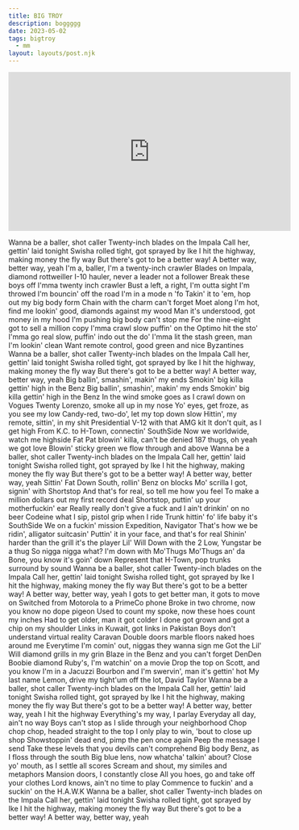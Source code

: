 ```yaml
---
title: BIG TROY
description: boggggg
date: 2023-05-02
tags: bigtroy
  - mm
layout: layouts/post.njk
---
```


<iframe width="560" height="315" src="https://www.youtube.com/embed/InGtiEXQyF0" frameborder="0" allow="accelerometer; autoplay; encrypted-media; gyroscope; picture-in-picture" allowfullscreen></iframe>

Wanna be a baller, shot caller
Twenty-inch blades on the Impala
Call her, gettin' laid tonight
Swisha rolled tight, got sprayed by Ike
I hit the highway, making money the fly way
But there's got to be a better way!
A better way, better way, yeah
I'm a, baller, I'm a twenty-inch crawler
Blades on Impala, diamond rottweiller
I-10 hauler, never a leader not a follower
Break these boys off I'mma twenty inch crawler
Bust a left, a right, I'm outta sight I'm throwed
I'm bouncin' off the road I'm in a mode n 'fo 
Takin' it to 'em, hop out my big body form
Chain with the charm can't forget Moet along
I'm hot, find me lookin' good, diamonds against my wood
Man it's understood, got money in my hood
I'm pushing big body can't stop me
For the nine-eight got to sell a million copy
I'mma crawl slow puffin' on the Optimo hit the sto'
I'mma go real slow, puffin' indo out the do'
I'mma lit the stash green, man I'm lookin' clean
Want remote control, good green and nice Byzantines
Wanna be a baller, shot caller
Twenty-inch blades on the Impala
Call her, gettin' laid tonight
Swisha rolled tight, got sprayed by Ike
I hit the highway, making money the fly way
But there's got to be a better way!
A better way, better way, yeah
Big ballin', smashin', makin' my ends
Smokin' big killa gettin' high in the Benz
Big ballin', smashin', makin' my ends
Smokin' big killa gettin' high in the Benz
In the wind smoke goes as I crawl down on Vogues
Twenty Lorenzo, smoke all up in my nose
Yo' eyes, get froze, as you see my low
Candy-red, two-do', let my top down slow
Hittin', my remote, sittin', in my shit
Presidential V-12 with that AMG kit
It don't quit, as I get high
From K.C. to H-Town, connectin' SouthSide
Now we worldwide, watch me highside
Fat Pat blowin' killa, can't be denied
187 thugs, oh yeah we got love
Blowin' sticky green we flow through and above
Wanna be a baller, shot caller
Twenty-inch blades on the Impala
Call her, gettin' laid tonight
Swisha rolled tight, got sprayed by Ike
I hit the highway, making money the fly way
But there's got to be a better way!
A better way, better way, yeah
Sittin' Fat Down South, rollin' Benz on blocks
Mo' scrilla I got, signin' with Shortstop
And that's for real, so tell me how you feel
To make a million dollars out my first record deal
Shortstop, puttin' up your motherfuckin' ear
Really really don't give a fuck and I ain't drinkin' on no beer
Codeine what I sip, pistol grip when I ride
Trunk hittin' fo' life baby it's SouthSide
We on a fuckin' mission Expedition, Navigator
That's how we be ridin', alligator suitcasin'
Puttin' it in your face, and that's for real
Shinin' harder than the grill it's the player Lil' Will
Down with the 2 Low, Yungstar be a thug
So nigga nigga what? I'm down with Mo'Thugs
Mo'Thugs an' da Bone, you know it's goin' down
Represent that H-Town, pop trunks surround by sound
Wanna be a baller, shot caller
Twenty-inch blades on the Impala
Call her, gettin' laid tonight
Swisha rolled tight, got sprayed by Ike
I hit the highway, making money the fly way
But there's got to be a better way!
A better way, better way, yeah
I gots to get better man, it gots to move on
Switched from Motorola to a PrimeCo phone
Broke in two chrome, now you know no dope pigeon
Used to count my spoke, now these hoes count my inches
Had to get older, man it got colder
I done got grown and got a chip on my shoulder
Links in Kuwait, got links in Pakistan
Boys don't understand virtual reality Caravan
Double doors marble floors naked hoes around me
Everytime I'm comin' out, niggas they wanna sign me
Got the Lil' Will diamond grills in my grin
Blaze in the Benz and you can't forget DenDen
Boobie diamond Ruby's, I'm watchin' on a movie
Drop the top on Scott, and you know I'm in a Jacuzzi
Bourbon and I'm swervin', man it's gettin' hot
My last name Lemon, drive my tight'um off the lot, David Taylor
Wanna be a baller, shot caller
Twenty-inch blades on the Impala
Call her, gettin' laid tonight
Swisha rolled tight, got sprayed by Ike
I hit the highway, making money the fly way
But there's got to be a better way!
A better way, better way, yeah
I hit the highway
Everything's my way, I parlay
Everyday all day, ain't no way
Boys can't stop as I slide through your neighborhood
Chop chop chop, headed straight to the top
I only play to win, 'bout to close up shop
Showstoppin' dead end, pimp the pen once again
Peep the message I send
Take these levels that you devils can't comprehend
Big body Benz, as I floss through the south
Big blue lens, now whatcha' talkin' about?
Close yo' mouth, as I settle all scores
Scream and shout, my similes and metaphors
Mansion doors, I constantly close
All you hoes, go and take off your clothes
Lord knows, ain't no time to play
Commence to fuckin' and a suckin' on the H.A.W.K
Wanna be a baller, shot caller
Twenty-inch blades on the Impala
Call her, gettin' laid tonight
Swisha rolled tight, got sprayed by Ike
I hit the highway, making money the fly way
But there's got to be a better way!
A better way, better way, yeah
